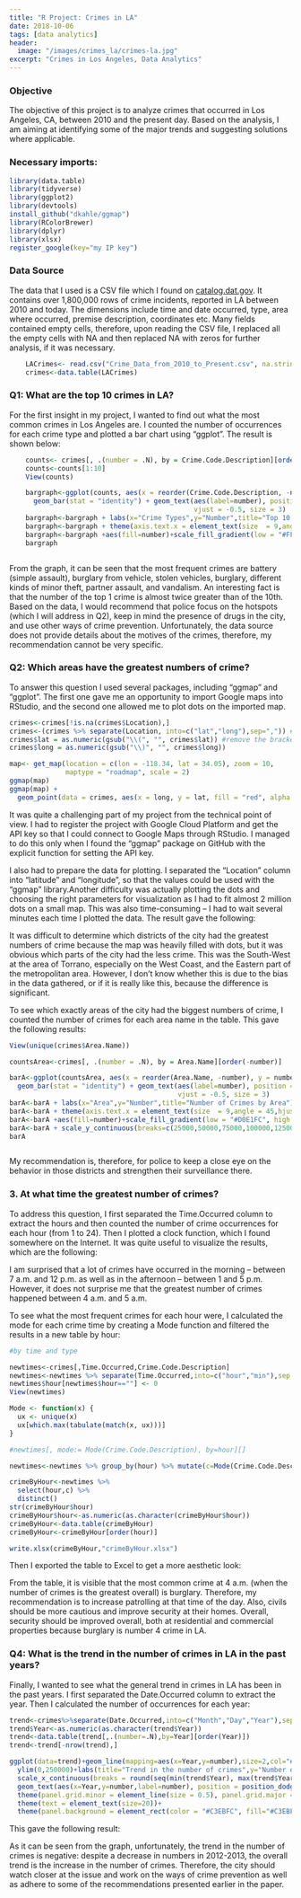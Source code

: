 ```yaml
---
title: "R Project: Crimes in LA"
date: 2018-10-06
tags: [data analytics]
header:
  image: "/images/crimes_la/crimes-la.jpg"
excerpt: "Crimes in Los Angeles, Data Analytics"
---
```

### Objective
The objective of this project is to analyze crimes that occurred in Los Angeles, CA, between 2010 and the present day. Based on the analysis, I am aiming at identifying some of the major trends and suggesting solutions where applicable.

### Necessary imports:
```r
library(data.table)
library(tidyverse)
library(ggplot2)
library(devtools)
install_github("dkahle/ggmap")
library(RColorBrewer)
library(dplyr)
library(xlsx)
register_google(key="my IP key")
```
### Data Source
The data that I used is a CSV file which I found on [catalog.dat.gov](https://catalog.data.gov/dataset/crime-data-from-2010-to-present). It contains over 1,800,000 rows of crime incidents, reported in LA between 2010 and today. The dimensions include time and date occurred, type, area where occurred, premise description, coordinates etc. Many fields contained empty cells, therefore, upon reading the CSV file, I replaced all the empty cells with NA and then replaced NA with zeros for further analysis, if it was necessary.
```r
    LACrimes<- read.csv("Crime_Data_from_2010_to_Present.csv", na.strings=c("","NA"))
    crimes<-data.table(LACrimes)
```

### Q1: What are the top 10 crimes in LA?
For the first insight in my project, I wanted to find out what the most common crimes in Los Angeles are. I counted the number of occurrences for each crime type and plotted a bar chart using “ggplot”. The result is shown below:
```r
    counts<- crimes[, .(number = .N), by = Crime.Code.Description][order(-number)]
    counts<-counts[1:10]
    View(counts)

    bargraph<-ggplot(counts, aes(x = reorder(Crime.Code.Description, -number), y = number)) +
      geom_bar(stat = "identity") + geom_text(aes(label=number), position = position_dodge(width = 1),
                                              vjust = -0.5, size = 3)
    bargraph<-bargraph + labs(x="Crime Types",y="Number",title="Top 10 Crimes in LA")
    bargraph<-bargraph + theme(axis.text.x = element_text(size  = 9,angle = 45,hjust = 1,vjust = 1))
    bargraph<-bargraph +aes(fill=number)+scale_fill_gradient(low = "#FF0707", high = "#720303")
    bargraph
```
<img src="/images/crimes_la/1.jpeg" alt="">

From the graph, it can be seen that the most frequent crimes are battery (simple assault), burglary from vehicle, stolen vehicles, burglary, different kinds of minor theft, partner assault, and vandalism. An interesting fact is that the number of the top 1 crime is almost twice greater than of the 10th. Based on the data, I would recommend that police focus on the hotspots (which I will address in Q2), keep in mind the presence of drugs in the city, and use other ways of crime prevention. Unfortunately, the data source does not provide details about the motives of the crimes, therefore, my recommendation cannot be very specific.

### Q2: Which areas have the greatest numbers of crime?
To answer this question I used several packages, including “ggmap” and “ggplot”. The first one gave me an opportunity to import Google maps into RStudio, and the second one allowed me to plot dots on the imported map.
```r
crimes<-crimes[!is.na(crimes$Location),]
crimes<-(crimes %>% separate(Location, into=c("lat","long"),sep=",")) #to separate latitutde and longitude
crimes$lat = as.numeric(gsub("\\(", "", crimes$lat)) #remove the bracket from the column and convert to numeric
crimes$long = as.numeric(gsub("\\)", "", crimes$long))

map<- get_map(location = c(lon = -118.34, lat = 34.05), zoom = 10,
              maptype = "roadmap", scale = 2)
ggmap(map)
ggmap(map) +
  geom_point(data = crimes, aes(x = long, y = lat, fill = "red", alpha = 0.4), size = 1, shape = 21)
```

It was quite a challenging part of my project from the technical point of view. I had to register the project with Google Cloud Platform and get the API key so that I could connect to Google Maps through RStudio. I managed to do this only when I found the “ggmap” package on GitHub with the explicit function for setting the API key.

I also had to prepare the data for plotting. I separated the “Location” column into “latitude” and “longitude”, so that the values could be used with the “ggmap” library.Another difficulty was actually plotting the dots and choosing the right parameters for visualization as I had to fit almost 2 million dots on a small map. This was also time-consuming – I had to wait several minutes each time I plotted the data. The result gave the following:
<img src="/images/crimes_la/2.jpeg" alt="">

It was difficult to determine which districts of the city had the greatest numbers of crime because the map was heavily filled with dots, but it was obvious which parts of the city had the less crime. This was the South-West at the area of Torrano, especially on the West Coast, and the Eastern part of the metropolitan area. However, I don’t know whether this is due to the bias in the data gathered, or if it is really like this, because the difference is significant.

To see which exactly areas of the city had the biggest numbers of crime, I counted the number of crimes for each area name in the table. This gave the following results:
```r
View(unique(crimes$Area.Name))

countsArea<-crimes[, .(number = .N), by = Area.Name][order(-number)]

barA<-ggplot(countsArea, aes(x = reorder(Area.Name, -number), y = number)) +
  geom_bar(stat = "identity") + geom_text(aes(label=number), position = position_dodge(width = 1),
                                          vjust = -0.5, size = 3)
barA<-barA + labs(x="Area",y="Number",title="Number of Crimes by Area")
barA<-barA + theme(axis.text.x = element_text(size  = 9,angle = 45,hjust = 1,vjust = 1))
barA<-barA +aes(fill=number)+scale_fill_gradient(low = "#D0E1FC", high = "#015FFD")
barA<-barA + scale_y_continuous(breaks=c(25000,50000,75000,100000,125000))
barA
```
<img src="/images/crimes_la/3.jpeg" alt="">

My recommendation is, therefore, for police to keep a close eye on the behavior in those districts and strengthen their surveillance there.

### 3. At what time the greatest number of crimes?
To address this question, I first separated the Time.Occurred column to extract the hours and then counted the number of crime occurrences for each hour (from 1 to 24). Then I plotted a clock function, which I found somewhere on the Internet. It was quite useful to visualize the results, which are the following:
<img src="/images/crimes_la/4.jpeg" alt="">

I am surprised that a lot of crimes have occurred in the morning – between 7 a.m. and 12 p.m. as well as in the afternoon – between 1 and 5 p.m. However, it does not surprise me that the greatest number of crimes happened between 4 a.m. and 5 a.m.

To see what the most frequent crimes for each hour were, I calculated the mode for each crime time by creating a Mode function and filtered the results in a new table by hour:
```r
#by time and type

newtimes<-crimes[,Time.Occurred,Crime.Code.Description]
newtimes<-newtimes %>% separate(Time.Occurred,into=c("hour","min"),sep = -2)
newtimes$hour[newtimes$hour==""] <- 0
View(newtimes)

Mode <- function(x) {
  ux <- unique(x)
  ux[which.max(tabulate(match(x, ux)))]
}

#newtimes[, mode:= Mode(Crime.Code.Description), by=hour][]

newtimes<-newtimes %>% group_by(hour) %>% mutate(c=Mode(Crime.Code.Description))

crimeByHour<-newtimes %>%
  select(hour,c) %>%
  distinct()
str(crimeByHour$hour)
crimeByHour$hour<-as.numeric(as.character(crimeByHour$hour))
crimeByHour<-data.table(crimeByHour)
crimeByHour<-crimeByHour[order(hour)]

write.xlsx(crimeByHour,"crimeByHour.xlsx")
```
Then I exported the table to Excel to get a more aesthetic look:
<img src="/images/crimes_la/5.jpg" alt="">

From the table, it is visible that the most common crime at 4 a.m. (when the number of crimes is the greatest overall) is burglary. Therefore, my recommendation is to increase patrolling at that time of the day. Also, civils should be more cautious and improve security at their homes. Overall, security should be improved overall, both at residential and commercial properties because burglary is number 4 crime in LA.

### Q4: What is the trend in the number of crimes in LA in the past years?
Finally, I wanted to see what the general trend in crimes in LA has been in the past years. I first separated the Date.Occurred column to extract the year. Then I calculated the number of occurrences for each year:
```r
trend<-crimes%>%separate(Date.Occurred,into=c("Month","Day","Year"),sep="/")
trend$Year<-as.numeric(as.character(trend$Year))
trend<-data.table(trend[,.(number=.N),by=Year][order(Year)])
trend<-trend[-nrow(trend),]

ggplot(data=trend)+geom_line(mapping=aes(x=Year,y=number),size=2,col="#A70910")+
  ylim(0,250000)+labs(title="Trend in the number of crimes",y="Number of Crimes")+
  scale_x_continuous(breaks = round(seq(min(trend$Year), max(trend$Year), by = 1),1))+
  geom_text(aes(x=Year,y=number,label=number), position = position_dodge(width = 1),vjust = -1, size = 4)+
  theme(panel.grid.minor = element_line(size = 0.5), panel.grid.major = element_line(size = 1))+
  theme(text = element_text(size=20))+
  theme(panel.background = element_rect(color = "#C3EBFC", fill="#C3EBFC"))
```
This gave the following result:
<img src="/images/crimes_la/6.jpeg" alt="">

As it can be seen from the graph, unfortunately, the trend in the number of crimes is negative: despite a decrease in numbers in 2012-2013, the overall trend is the increase in the number of crimes. Therefore, the city should watch closer at the issue and work on the ways of crime prevention as well as adhere to some of the recommendations presented earlier in the paper.
